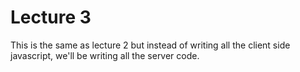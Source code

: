 Lecture 3
=========

This is the same as lecture 2 but instead of writing all the client side javascript, we'll be writing all the server code.

